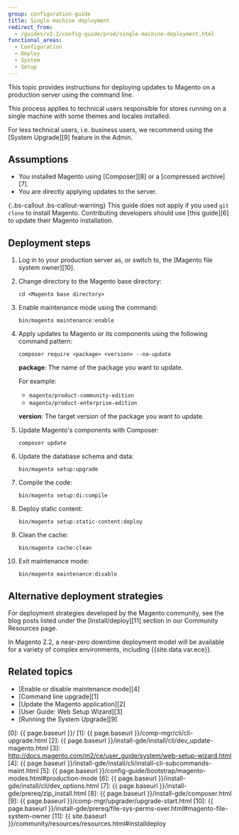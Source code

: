 ```yaml
---
group: configuration-guide
title: Single machine deployment
redirect_from:
  - /guides/v2.2/config-guide/prod/single-machine-deployment.html
functional_areas:
  - Configuration
  - Deploy
  - System
  - Setup
---
```


This topic provides instructions for deploying updates to Magento on a production server using the command line.

This process applies to technical users responsible for stores running on a single machine with some themes and locales installed.

For less technical users, i.e. business users, we recommend using the [System Upgrade][9] feature in the Admin.

## Assumptions

* You installed Magento using [Composer][8] or a [compressed archive][7].
* You are directly applying updates to the server.

{:.bs-callout .bs-callout-warning}
This guide does not apply if you used `git clone` to install Magento.
Contributing developers should use [this guide][6] to update their Magento installation.

## Deployment steps

1. Log in to your production server as, or switch to, the [Magento file system owner][10].

2. Change directory to the Magento base directory:

    ```shell
    cd <Magento base directory>
    ```

3. Enable maintenance mode using the command:

    ```shell
    bin/magento maintenance:enable
    ```

4. Apply updates to Magento or its components using the following command pattern:

    ```shell
    composer require <package> <version> --no-update
    ```

   **package**: The name of the package you want to update.

   For example:

   * `magento/product-community-edition`
   * `magento/product-enterprise-edition`

   **version**: The target version of the package you want to update.

5. Update Magento's components with Composer:

    ```shell
    composer update
    ```

6. Update the database schema and data:

    ```shell
    bin/magento setup:upgrade
    ```

7. Compile the code:

    ```shell
    bin/magento setup:di:compile
    ```

8. Deploy static content:

    ```shell
    bin/magento setup:static-content:deploy
    ```

9. Clean the cache:

    ```shell
    bin/magento cache:clean
    ```

9. Exit maintenance mode:

    ```shell
    bin/magento maintenance:disable
    ```

## Alternative deployment strategies

For deployment strategies developed by the Magento community, see the blog posts listed under the [Install/deploy][11] section in our Community Resources page.

In Magento 2.2, a near-zero downtime deployment model will be available for a variety of complex environments, including {{site.data.var.ece}}.

## Related topics

* [Enable or disable maintenance mode][4]
* [Command line upgrade][1]
* [Update the Magento application][2]
* [User Guide: Web Setup Wizard][3]
* [Running the System Upgrade][9]

[0]: {{ page.baseurl }}/
[1]: {{ page.baseurl }}/comp-mgr/cli/cli-upgrade.html
[2]: {{ page.baseurl }}/install-gde/install/cli/dev_update-magento.html
[3]: http://docs.magento.com/m2/ce/user_guide/system/web-setup-wizard.html
[4]: {{ page.baseurl }}/install-gde/install/cli/install-cli-subcommands-maint.html
[5]: {{ page.baseurl }}/config-guide/bootstrap/magento-modes.html#production-mode
[6]: {{ page.baseurl }}/install-gde/install/cli/dev_options.html
[7]: {{ page.baseurl }}/install-gde/prereq/zip_install.html
[8]: {{ page.baseurl }}/install-gde/composer.html
[9]: {{ page.baseurl }}/comp-mgr/upgrader/upgrade-start.html
[10]: {{ page.baseurl }}/install-gde/prereq/file-sys-perms-over.html#magento-file-system-owner
[11]: {{ site.baseurl }}/community/resources/resources.html#installdeploy
